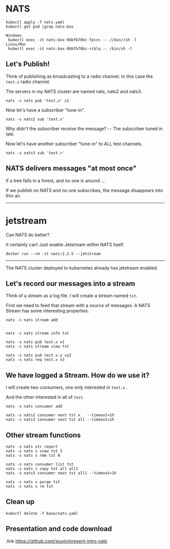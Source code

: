 # NATS
```
kubectl apply -f nats.yaml
kubectl get pod |grep nats-box
```
```
Windows
 kubectl exec -it nats-box-9bbfb78bc-fpcvc -- //bin//sh -l
Linux/Mac 
 kubectl exec -it nats-box-9bbfb78bc-rcblq -- /bin/sh -l
```
## Let's Publish!
Think of publishing as broadcasting to a radio channel.
In this case the `test.x` radio channel.

The servers in my NATS cluster are named nats, nats2 and nats3.

```
nats -s nats pub 'test.x' x1
```

Now let's have a subscriber "tune-in".
```
nats -s nats2 sub 'test.x'
```

Why didn't the subscriber receive the message?
-- The subscriber tuned in late.


Now let's have another subscriber "tune-in" to ALL test channels.
```
nats -s nats3 sub 'test.>'
```

## NATS delivers messages  "at most once"
If a tree falls in a forest, and no one is around ...

If we publish on NATS and no one subscribes,
the message disappears into thin air.

---
# jetstream
Can NATS do better?

It certainly can! Just enable Jetstream within NATS itself.

```
docker run --rm -it nats:2.2.5 --jetstream
```
---------------------------------------------

The NATS cluster deployed to kubernetes already has jetstream enabled.

## Let's record our messages into a stream
Think of a stream as a log file. I will create a stream named `tst`.

First we need to feed that stream with a source of messages.
A NATS Stream has some interesting properties.
```
nats -s nats stream add


nats -s nats stream info tst

nats -s nats pub test.x x1
nats -s nats stream view tst

nats -s nats pub test.x.y xy2
nats -s nats req test.x x3
```

## We have logged a Stream. How do we use it?
I will create two consumers, one only interested in `test.x` .

And the other interested in all of `test`.

```
nats -s nats consumer add

nats -s nats2 consumer next tst x   --timeout=1h
nats -s nats3 consumer next tst all --timeout=1h
```

## Other stream functions

```
nats -s nats str report
nats -s nats s view tst 3
nats -s nats s rmm tst N

nats -s nats consumer list tst
nats -s nats c copy tst all all1
nats -s nats3 consumer next tst all1 --timeout=1h

nats -s nats s purge tst
nats -s nats s rm tst

```

## Clean up
```
kubectl delete -f base/nats.yaml
```

## Presentation and code download

.link https://github.com/siuyin/present-intro-nats
